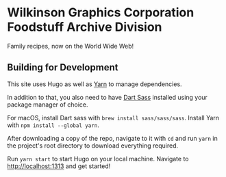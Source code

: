 # Wilkinson Graphics Corporation Foodstuff Archive Division

Family recipes, now on the World Wide Web!

## Building for Development

This site uses Hugo as well as [Yarn](https://classic.yarnpkg.com/lang/en/docs/install/#mac-stable) to manage dependencies.

In addition to that, you also need to have [Dart Sass](https://gohugo.io/hugo-pipes/transpile-sass-to-css/#installing-in-a-development-environment) installed using your package manager of choice.

For macOS, install Dart sass with `brew install sass/sass/sass`.  Install Yarn with `npm install --global yarn`.

After downloading a copy of the repo, navigate to it with `cd` and run `yarn` in the project's root directory to download everything required.

Run `yarn start` to start Hugo on your local machine.  Navigate to [http://localhost:1313](http://localhost:1313/) and get started!
